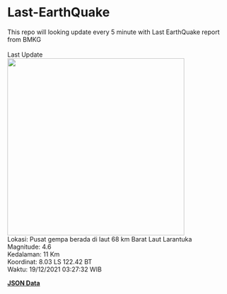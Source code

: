 # Last-EarthQuake
This repo will looking update every 5 minute with Last EarthQuake report from BMKG
<br>
<br>
Last Update
<br>
<img src="https://ews.bmkg.go.id/TEWS/data/20211219032732.mmi.jpg" width="400"/>
<br>
Lokasi: Pusat gempa berada di laut 68 km Barat Laut Larantuka <br>
Magnitude: 4.6 <br>
Kedalaman: 11 Km <br>
Koordinat: 8.03 LS 122.42 BT <br>
Waktu: 19/12/2021 03:27:32 WIB <br>

<a href="./data/data.json">**JSON Data**</a>
